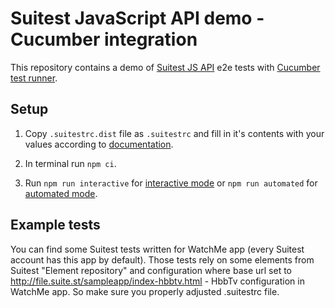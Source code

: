 # Suitest JavaScript API demo - Cucumber integration

This repository contains a demo of [Suitest JS API](https://github.com/SuitestAutomation/suitest-js-api) e2e tests with [Cucumber test runner](https://cucumber.io/).

## Setup

1. Copy `.suitestrc.dist` file as `.suitestrc` and fill in it's contents with your values according to [documentation](https://suite.st/docs/suitest-api/setup/#environment-setup).

2. In terminal run `npm ci`.

3. Run `npm run interactive` for [interactive mode](https://suite.st/docs/suitest-api/setup/#launching-test-in-interactive-mode) or `npm run automated` for [automated mode](https://suite.st/docs/suitest-api/setup/#launching-the-same-test-in-automated-mode).

## Example tests

You can find some Suitest tests written for WatchMe app (every Suitest account has this app by default). Those tests rely on some elements from Suitest "Element repository" and configuration where base url set to http://file.suite.st/sampleapp/index-hbbtv.html - HbbTv configuration in WatchMe app. So make sure you properly adjusted .suitestrc file.
